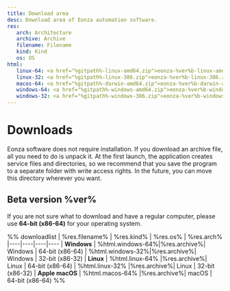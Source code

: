 ```yaml
---
title: Download area
desc: Download area of Eonza automation software.
res:
   arch: Architecture
   archive: Archive
   filename: Filename
   kind: Kind
   os: OS
html:
   linux-64: <a href="%gitpath%-linux-amd64.zip">eonza-%ver%b-linux-amd64.zip</a>
   linux-32: <a href="%gitpath%-linux-386.zip">eonza-%ver%b-linux-386.zip</a>
   macos-64: <a href="%gitpath%-darwin-amd64.zip">eonza-%ver%b-darwin-amd64.zip</a>
   windows-64: <a href="%gitpath%-windows-amd64.zip">eonza-%ver%b-windows-amd64.zip</a>
   windows-32: <a href="%gitpath%-windows-386.zip">eonza-%ver%b-windows-386.zip</a>
---
```

# Downloads

Eonza software does not require installation. If you download an archive file, all you need to do is unpack it. At the first launch, the application creates service files and directories, so we recommend that you save the program to a separate folder with write access rights. In the future, you can move this directory wherever you want.

## Beta version %ver%

If you are not sure what to download and have a regular computer, please use **64-bit (x86-64)** for your operating system.

%% downloadlist
| %res.filename% | %res.kind% | %res.os% | %res.arch%
|----|----|----|----
| **Windows**
| %html.windows-64%|%res.archive%| Windows | 64-bit (x86-64)
| %html.windows-32%|%res.archive%| Windows | 32-bit (x86-32)
| **Linux**
| %html.linux-64% |%res.archive%| Linux | 64-bit (x86-64)
| %html.linux-32% |%res.archive%| Linux | 32-bit (x86-32)
| **Apple macOS**
| %html.macos-64% |%res.archive%| macOS | 64-bit (x86-64)
%%
